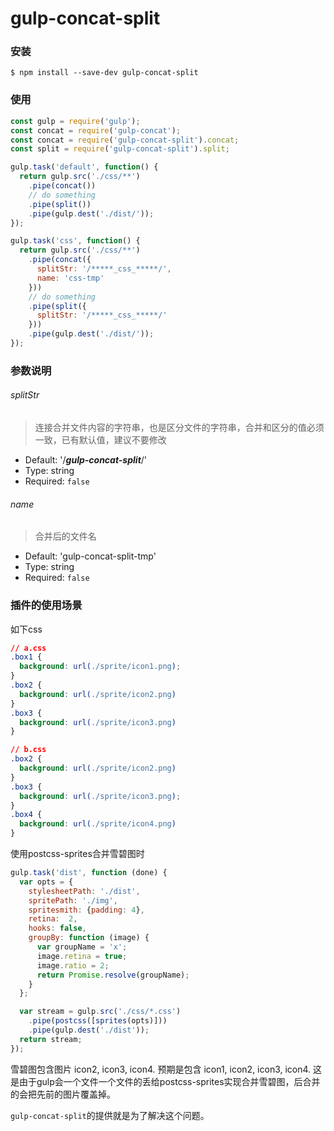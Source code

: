 # gulp-concat-split

### 安装

    $ npm install --save-dev gulp-concat-split

### 使用

```js
const gulp = require('gulp');
const concat = require('gulp-concat');
const concat = require('gulp-concat-split').concat;
const split = require('gulp-concat-split').split;

gulp.task('default', function() {
  return gulp.src('./css/**')
    .pipe(concat())
    // do something
    .pipe(split())
    .pipe(gulp.dest('./dist/'));
});

gulp.task('css', function() {
  return gulp.src('./css/**')
    .pipe(concat({
      splitStr: '/*****_css_*****/',
      name: 'css-tmp'
    }))
    // do something
    .pipe(split({
      splitStr: '/*****_css_*****/'
    }))
    .pipe(gulp.dest('./dist/'));
});
```

### 参数说明

###### splitStr

> 连接合并文件内容的字符串，也是区分文件的字符串，合并和区分的值必须一致，已有默认值，建议不要修改

- Default: '/*****_gulp-concat-split_*****/'
- Type: string
- Required: `false`

###### name

> 合并后的文件名

- Default: 'gulp-concat-split-tmp'
- Type: string
- Required: `false`

### 插件的使用场景

如下css

```css
// a.css
.box1 {
  background: url(./sprite/icon1.png);
}
.box2 {
  background: url(./sprite/icon2.png)
}
.box3 {
  background: url(./sprite/icon3.png)
}

// b.css
.box2 {
  background: url(./sprite/icon2.png)
}
.box3 {
  background: url(./sprite/icon3.png);
}
.box4 {
  background: url(./sprite/icon4.png)
}
```

使用postcss-sprites合并雪碧图时

```js
gulp.task('dist', function (done) {
  var opts = {
    stylesheetPath: './dist',
    spritePath: './img',
    spritesmith: {padding: 4},
    retina:  2,
    hooks: false,
    groupBy: function (image) {
      var groupName = 'x';
      image.retina = true;
      image.ratio = 2;
      return Promise.resolve(groupName);
    }
  };

  var stream = gulp.src('./css/*.css')
    .pipe(postcss([sprites(opts)]))
    .pipe(gulp.dest('./dist'));
  return stream;
});
```

雪碧图包含图片 icon2, icon3, icon4. 预期是包含 icon1, icon2, icon3, icon4. 这是由于gulp会一个文件一个文件的丢给postcss-sprites实现合并雪碧图，后合并的会把先前的图片覆盖掉。  

`gulp-concat-split`的提供就是为了解决这个问题。
